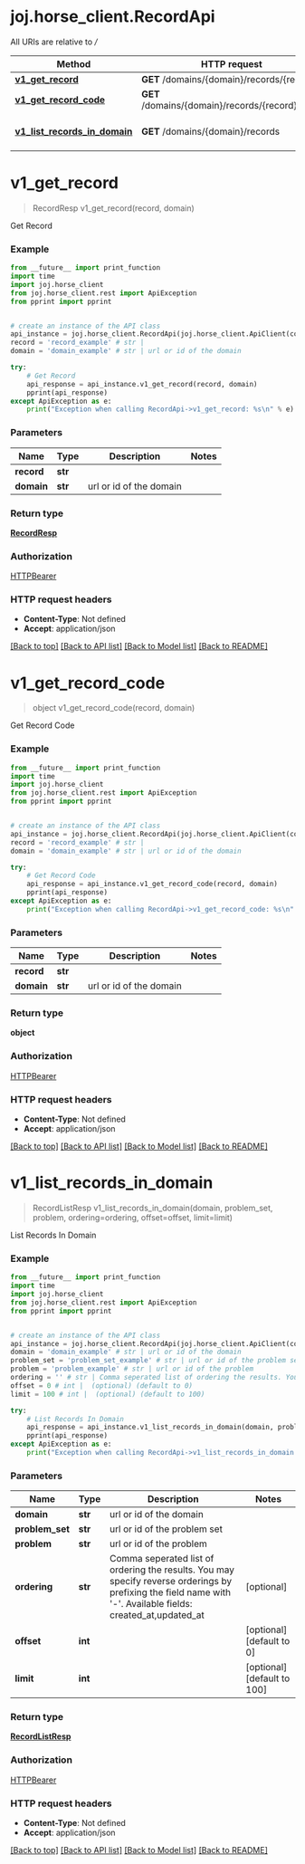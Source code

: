 # joj.horse_client.RecordApi

All URIs are relative to */*

Method | HTTP request | Description
------------- | ------------- | -------------
[**v1_get_record**](RecordApi.md#v1_get_record) | **GET** /domains/{domain}/records/{record} | Get Record
[**v1_get_record_code**](RecordApi.md#v1_get_record_code) | **GET** /domains/{domain}/records/{record}/code | Get Record Code
[**v1_list_records_in_domain**](RecordApi.md#v1_list_records_in_domain) | **GET** /domains/{domain}/records | List Records In Domain

# **v1_get_record**
> RecordResp v1_get_record(record, domain)

Get Record

### Example
```python
from __future__ import print_function
import time
import joj.horse_client
from joj.horse_client.rest import ApiException
from pprint import pprint


# create an instance of the API class
api_instance = joj.horse_client.RecordApi(joj.horse_client.ApiClient(configuration))
record = 'record_example' # str | 
domain = 'domain_example' # str | url or id of the domain

try:
    # Get Record
    api_response = api_instance.v1_get_record(record, domain)
    pprint(api_response)
except ApiException as e:
    print("Exception when calling RecordApi->v1_get_record: %s\n" % e)
```

### Parameters

Name | Type | Description  | Notes
------------- | ------------- | ------------- | -------------
 **record** | **str**|  | 
 **domain** | **str**| url or id of the domain | 

### Return type

[**RecordResp**](RecordResp.md)

### Authorization

[HTTPBearer](../README.md#HTTPBearer)

### HTTP request headers

 - **Content-Type**: Not defined
 - **Accept**: application/json

[[Back to top]](#) [[Back to API list]](../README.md#documentation-for-api-endpoints) [[Back to Model list]](../README.md#documentation-for-models) [[Back to README]](../README.md)

# **v1_get_record_code**
> object v1_get_record_code(record, domain)

Get Record Code

### Example
```python
from __future__ import print_function
import time
import joj.horse_client
from joj.horse_client.rest import ApiException
from pprint import pprint


# create an instance of the API class
api_instance = joj.horse_client.RecordApi(joj.horse_client.ApiClient(configuration))
record = 'record_example' # str | 
domain = 'domain_example' # str | url or id of the domain

try:
    # Get Record Code
    api_response = api_instance.v1_get_record_code(record, domain)
    pprint(api_response)
except ApiException as e:
    print("Exception when calling RecordApi->v1_get_record_code: %s\n" % e)
```

### Parameters

Name | Type | Description  | Notes
------------- | ------------- | ------------- | -------------
 **record** | **str**|  | 
 **domain** | **str**| url or id of the domain | 

### Return type

**object**

### Authorization

[HTTPBearer](../README.md#HTTPBearer)

### HTTP request headers

 - **Content-Type**: Not defined
 - **Accept**: application/json

[[Back to top]](#) [[Back to API list]](../README.md#documentation-for-api-endpoints) [[Back to Model list]](../README.md#documentation-for-models) [[Back to README]](../README.md)

# **v1_list_records_in_domain**
> RecordListResp v1_list_records_in_domain(domain, problem_set, problem, ordering=ordering, offset=offset, limit=limit)

List Records In Domain

### Example
```python
from __future__ import print_function
import time
import joj.horse_client
from joj.horse_client.rest import ApiException
from pprint import pprint


# create an instance of the API class
api_instance = joj.horse_client.RecordApi(joj.horse_client.ApiClient(configuration))
domain = 'domain_example' # str | url or id of the domain
problem_set = 'problem_set_example' # str | url or id of the problem set
problem = 'problem_example' # str | url or id of the problem
ordering = '' # str | Comma seperated list of ordering the results. You may specify reverse orderings by prefixing the field name with '-'.  Available fields: created_at,updated_at (optional)
offset = 0 # int |  (optional) (default to 0)
limit = 100 # int |  (optional) (default to 100)

try:
    # List Records In Domain
    api_response = api_instance.v1_list_records_in_domain(domain, problem_set, problem, ordering=ordering, offset=offset, limit=limit)
    pprint(api_response)
except ApiException as e:
    print("Exception when calling RecordApi->v1_list_records_in_domain: %s\n" % e)
```

### Parameters

Name | Type | Description  | Notes
------------- | ------------- | ------------- | -------------
 **domain** | **str**| url or id of the domain | 
 **problem_set** | **str**| url or id of the problem set | 
 **problem** | **str**| url or id of the problem | 
 **ordering** | **str**| Comma seperated list of ordering the results. You may specify reverse orderings by prefixing the field name with &#x27;-&#x27;.  Available fields: created_at,updated_at | [optional] 
 **offset** | **int**|  | [optional] [default to 0]
 **limit** | **int**|  | [optional] [default to 100]

### Return type

[**RecordListResp**](RecordListResp.md)

### Authorization

[HTTPBearer](../README.md#HTTPBearer)

### HTTP request headers

 - **Content-Type**: Not defined
 - **Accept**: application/json

[[Back to top]](#) [[Back to API list]](../README.md#documentation-for-api-endpoints) [[Back to Model list]](../README.md#documentation-for-models) [[Back to README]](../README.md)

